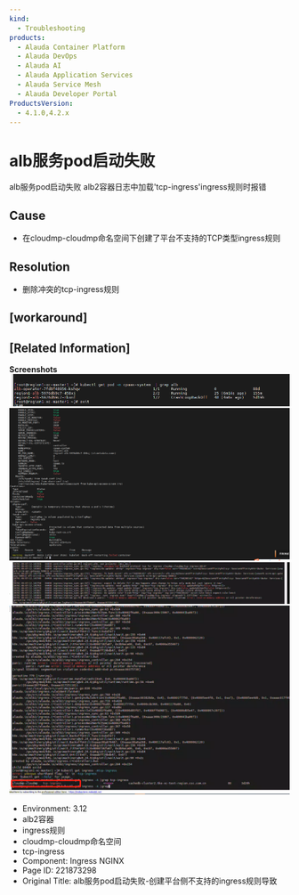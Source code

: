 ```yaml
---
kind:
  - Troubleshooting
products:
  - Alauda Container Platform
  - Alauda DevOps
  - Alauda AI
  - Alauda Application Services
  - Alauda Service Mesh
  - Alauda Developer Portal
ProductsVersion:
  - 4.1.0,4.2.x
---
```

<!-- A type of document that involves encountering a fault, diagnosing it, performing root cause analysis, and providing solutions. -->

# alb服务pod启动失败

alb服务pod启动失败 alb2容器日志中加载'tcp-ingress'ingress规则时报错

## Cause
- 在cloudmp-cloudmp命名空间下创建了平台不支持的TCP类型ingress规则

## Resolution
- 删除冲突的tcp-ingress规则

## [workaround]

## [Related Information]
**Screenshots**
![](assets/albfu-wu-podqi-dong-shi-bai-chuang-jian-ping-tai-ce-bu-zhi-chi-de-ingressgui-ze/image-2024-7-15_14-20-30.png)
![](assets/albfu-wu-podqi-dong-shi-bai-chuang-jian-ping-tai-ce-bu-zhi-chi-de-ingressgui-ze/image-2024-7-15_14-20-52.png)
![](assets/albfu-wu-podqi-dong-shi-bai-chuang-jian-ping-tai-ce-bu-zhi-chi-de-ingressgui-ze/image-2024-7-15_14-23-38.png)
![](assets/albfu-wu-podqi-dong-shi-bai-chuang-jian-ping-tai-ce-bu-zhi-chi-de-ingressgui-ze/image-2024-7-15_14-23-22.png)
- Environment: 3.12
- alb2容器
- ingress规则
- cloudmp-cloudmp命名空间
- tcp-ingress
- Component: Ingress NGINX
- Page ID: 221873298
- Original Title: alb服务pod启动失败-创建平台侧不支持的ingress规则导致
